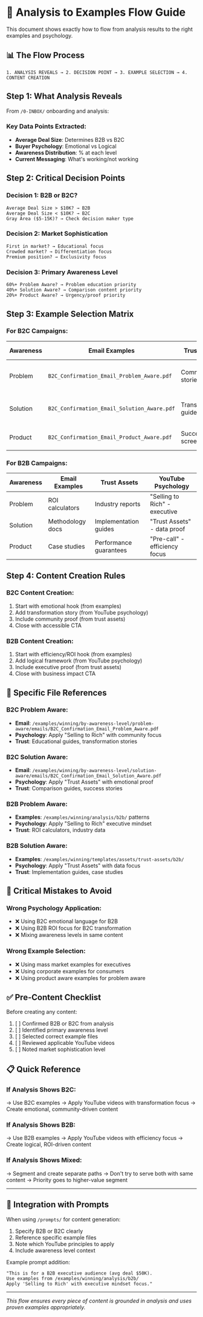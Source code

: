 # 🔄 Analysis to Examples Flow Guide

This document shows exactly how to flow from analysis results to the right examples and psychology.

## 📊 The Flow Process

```
1. ANALYSIS REVEALS → 2. DECISION POINT → 3. EXAMPLE SELECTION → 4. CONTENT CREATION
```

## Step 1: What Analysis Reveals

From `/0-INBOX/` onboarding and analysis:

### Key Data Points Extracted:
- **Average Deal Size**: Determines B2B vs B2C
- **Buyer Psychology**: Emotional vs Logical
- **Awareness Distribution**: % at each level
- **Current Messaging**: What's working/not working

## Step 2: Critical Decision Points

### Decision 1: B2B or B2C?
```
Average Deal Size > $10K? → B2B
Average Deal Size < $10K? → B2C
Gray Area ($5-15K)? → Check decision maker type
```

### Decision 2: Market Sophistication
```
First in market? → Educational focus
Crowded market? → Differentiation focus
Premium position? → Exclusivity focus
```

### Decision 3: Primary Awareness Level
```
60%+ Problem Aware? → Problem education priority
40%+ Solution Aware? → Comparison content priority
20%+ Product Aware? → Urgency/proof priority
```

## Step 3: Example Selection Matrix

### For B2C Campaigns:

| Awareness | Email Examples | Trust Assets | YouTube Psychology |
|-----------|---------------|--------------|-------------------|
| Problem | `B2C_Confirmation_Email_Problem_Aware.pdf` | Community stories | "Selling to Rich" - mass market |
| Solution | `B2C_Confirmation_Email_Solution_Aware.pdf` | Transformation guides | "Trust Assets" - emotional proof |
| Product | `B2C_Confirmation_Email_Product_Aware.pdf` | Success screenshots | "Pre-call" - urgency creation |

### For B2B Campaigns:

| Awareness | Email Examples | Trust Assets | YouTube Psychology |
|-----------|---------------|--------------|-------------------|
| Problem | ROI calculators | Industry reports | "Selling to Rich" - executive |
| Solution | Methodology docs | Implementation guides | "Trust Assets" - data proof |
| Product | Case studies | Performance guarantees | "Pre-call" - efficiency focus |

## Step 4: Content Creation Rules

### B2C Content Creation:
1. Start with emotional hook (from examples)
2. Add transformation story (from YouTube psychology)
3. Include community proof (from trust assets)
4. Close with accessible CTA

### B2B Content Creation:
1. Start with efficiency/ROI hook (from examples)
2. Add logical framework (from YouTube psychology)
3. Include executive proof (from trust assets)
4. Close with business impact CTA

## 🎯 Specific File References

### B2C Problem Aware:
- **Email**: `/examples/winning/by-awareness-level/problem-aware/emails/B2C_Confirmation_Email_Problem_Aware.pdf`
- **Psychology**: Apply "Selling to Rich" with community focus
- **Trust**: Educational guides, transformation stories

### B2C Solution Aware:
- **Email**: `/examples/winning/by-awareness-level/solution-aware/emails/B2C_Confirmation_Email_Solution_Aware.pdf`
- **Psychology**: Apply "Trust Assets" with emotional proof
- **Trust**: Comparison guides, success stories

### B2B Problem Aware:
- **Examples**: `/examples/winning/analysis/b2b/` patterns
- **Psychology**: Apply "Selling to Rich" executive mindset
- **Trust**: ROI calculators, industry data

### B2B Solution Aware:
- **Examples**: `/examples/winning/templates/assets/trust-assets/b2b/`
- **Psychology**: Apply "Trust Assets" with data focus
- **Trust**: Implementation guides, case studies

## 🚨 Critical Mistakes to Avoid

### Wrong Psychology Application:
- ❌ Using B2C emotional language for B2B
- ❌ Using B2B ROI focus for B2C transformation
- ❌ Mixing awareness levels in same content

### Wrong Example Selection:
- ❌ Using mass market examples for executives
- ❌ Using corporate examples for consumers
- ❌ Using product aware examples for problem aware

## ✅ Pre-Content Checklist

Before creating any content:
1. [ ] Confirmed B2B or B2C from analysis
2. [ ] Identified primary awareness level
3. [ ] Selected correct example files
4. [ ] Reviewed applicable YouTube videos
5. [ ] Noted market sophistication level

## 📋 Quick Reference

### If Analysis Shows B2C:
→ Use B2C examples
→ Apply YouTube videos with transformation focus
→ Create emotional, community-driven content

### If Analysis Shows B2B:
→ Use B2B examples
→ Apply YouTube videos with efficiency focus
→ Create logical, ROI-driven content

### If Analysis Shows Mixed:
→ Segment and create separate paths
→ Don't try to serve both with same content
→ Priority goes to higher-value segment

---

## 🔗 Integration with Prompts

When using `/prompts/` for content generation:
1. Specify B2B or B2C clearly
2. Reference specific example files
3. Note which YouTube principles to apply
4. Include awareness level context

Example prompt addition:
```
"This is for a B2B executive audience (avg deal $50K).
Use examples from /examples/winning/analysis/b2b/
Apply 'Selling to Rich' with executive mindset focus."
```

---

*This flow ensures every piece of content is grounded in analysis and uses proven examples appropriately.*